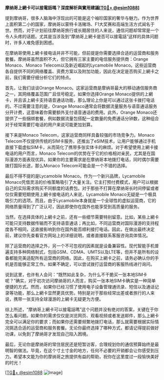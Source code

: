 **摩纳哥上網卡可以接電話嗎？深度解析與實用建議[[TG💪+ @esim1088](https://t.me/s/esim1088)]**

提到摩纳哥，很多人脑海中浮现出的可能是这个袖珍国家的奢华与魅力。作为世界上面积第二小的国家，摩纳哥以蒙特卡洛赌场、F1大奖赛和高端生活方式闻名于世。然而，对于计划前往摩纳哥旅行或长期居住的人来说，通信问题却常常是一个令人头疼的话题。尤其是当涉及到“摩纳哥上網卡是否可以接電話”这样的具体问题时，许多人难免感到困惑。

在摩纳哥使用上網卡接电话并非不可能，但前提是你需要选择合适的运营商和服务套餐。摩纳哥虽然面积不大，但它拥有三家主要的电信服务提供商：Orange Monaco、Monaco Telecom以及新近崛起的Lycamobile Monaco。这些运营商各自提供不同的网络覆盖、资费方案以及附加功能，因此在决定是否购买上網卡之前，我们需要仔细分析它们的特点。

首先，让我们谈谈Orange Monaco。这家运营商是摩纳哥最大的移动通信服务商之一，其网络覆盖范围广且信号稳定。如果你选择Orange Monaco提供的上網卡，并且该上網卡支持语音通话功能，那么理论上你是可以通过这张卡拨打电话的。不过需要注意的是，Orange Monaco通常会将数据流量服务与语音通话服务分开计费，这意味着你需要额外支付语音通话的费用。此外，Orange Monaco还提供了一些捆绑套餐，例如数据流量包搭配一定数量的免费通话分钟数，这种组合对于经常需要打电话的用户来说可能更加划算。

接下来是Monaco Telecom，这家运营商同样具备较强的市场竞争力。Monaco Telecom不仅提供传统的SIM卡服务，还推出了eSIM技术，让用户能够通过手机直接下载虚拟SIM卡，从而简化了携带多张实体卡的麻烦。对于希望使用上網卡接电话的用户而言，Monaco Telecom的优势在于它的价格相对亲民，尤其是在国际漫游方面表现优异。如果你的主要需求是在摩纳哥本地拨打电话，同时偶尔需要拨打国际长途，那么Monaco Telecom可能会是一个不错的选择。

最后不得不提的是Lycamobile Monaco。作为一个新兴品牌，Lycamobile Monaco凭借灵活的价格策略吸引了大量关注。它主打预付费模式，用户可以根据自己的实际需求购买不同额度的话费包。对于那些不打算在摩纳哥长时间停留或者仅仅需要短期使用上網卡接电话的人来说，Lycamobile Monaco无疑是一个极具吸引力的选项。而且，由于Lycamobile本身就是一个全球性的虚拟运营商，它的网络质量得到了广泛认可，因此即使你在国外也能享受到高质量的服务。

当然，在选择具体的上網卡之前，还有一些细节需要特别留意。比如，某些上網卡可能只支持数据传输而不支持语音通话；再比如，不同运营商对国际漫游的支持程度各不相同，这直接影响到你在国外能否顺利接打电话。因此，在做出最终决定前，建议你先查看官方网站上的详细说明，或者直接联系客服咨询具体情况。

除了运营商的选择之外，另一个不可忽视的因素就是设备兼容性。现代智能手机普遍支持多种网络制式，包括GSM、CDMA、UMTS以及LTE等，但并不是所有的设备都能完美适配所有运营商的网络。因此，在购买上網卡之前，请务必确认你的手机是否能够正常工作。如果不确定，可以尝试拨打运营商的客服热线进行询问。

说到这里，也许有人会问：“既然如此复杂，为什么不干脆买一张本地SIM卡呢？”确实，对于初次访问摩纳哥的人而言，购买一张本地SIM卡确实是一种简单便捷的方式。然而，如果你已经习惯了使用电子设备管理通讯录、短信以及通话记录等功能，那么上網卡显然更具优势。特别是对于那些经常出差或者旅行的人来说，携带一张支持全球漫游的上網卡无疑更为方便。

综上所述，“摩纳哥上網卡可以接電話嗎”这个问题并没有绝对的答案，关键在于你怎么看问题。如果你的需求仅仅是浏览网页、观看视频或者发送邮件，那么上網卡完全可以满足你的要求；而如果你还需要频繁地拨打电话，那么就需要根据实际情况挑选合适的运营商和服务套餐。无论你最终选择了哪种方式，都请记得提前做好功课，以免到了摩纳哥才发现自己陷入困境。

最后，无论你是摩纳哥的常住居民还是短暂访客，合理规划你的通信预算始终是最明智的做法。毕竟，在这个寸土寸金的地方，任何不必要的开销都会让你感受到压力。希望本文能为你的摩纳哥之旅提供有益的帮助，祝你在这里度过一段愉快美好的时光！

[[TG💪+ @esim1088](https://t.me/s/esim1088) ![Image](https://i.postimg.cc/4NQfJmqS/Snipaste-2025-05-13-00-14-12.png)]